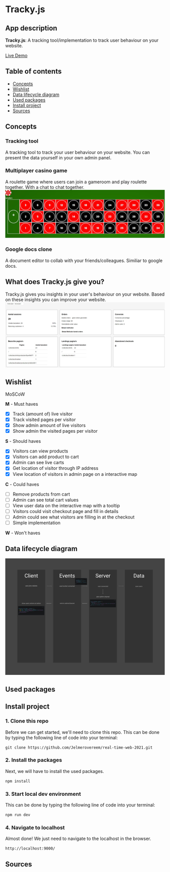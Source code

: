 # Tracky.js

## App description
**Tracky.js**: A tracking tool/implementation to track user behaviour on your website.

[Live Demo](https://trackyjs.herokuapp.com/)

## Table of contents
- [Concepts](#concepts)
- [Wishlist](#wishlist)
- [Data lifecycle diagram](#data-lifecycle-diagram)
- [Used packages](#used-packages)
- [Install project](#install-project)
- [Sources](#sources)

## Concepts
### Tracking tool
A tracking tool to track your user behaviour on your website. You can present the data yourself in your own admin panel. 

### Multiplayer casino game
A roulette game where users can join a gameroom and play roulette together. With a chat to chat together.
![Roulette game](readme_assets/roulette-concept.jpg)

### Google docs clone
A document editor to collab with your friends/colleagues. Similiar to google docs.

## What does Tracky.js give you?
Tracky.js gives you insights in your user's behaviour on your website. Based on these insights you can improve your website.
![Analytics screenshot](readme_assets/analytics-screenshot.jpg)

## Wishlist
MoSCoW

**M** - Must haves

- [x] Track (amount of) live visitor
- [x] Track visited pages per visitor
- [x] Show admin amount of live visitors
- [x] Show admin the visited pages per visitor

**S** - Should haves
- [x] Visitors can view products
- [x] Visitors can add product to cart
- [x] Admin can see live carts
- [x] Get location of visitor through IP address
- [x] View location of visitors in admin page on a interactive map

**C** - Could haves
- [ ] Remove products from cart
- [ ] Admin can see total cart values
- [ ] View user data on the interactive map with a tooltip
- [ ] Visitors could visit checkout page and fill in details
- [ ] Admin could see what visitors are filling in at the checkout
- [ ] Simple implementation

**W** - Won't haves


## Data lifecycle diagram
![lifecycle diagram](readme_assets/data-cycle-diagram.jpg)

## Used packages

## Install project
### 1. Clone this repo

Before we can get started, we'll need to clone this repo.
This can be done by typing the following line of code into your terminal:

```
git clone https://github.com/Jelmerovereem/real-time-web-2021.git
```

### 2. Install the packages

Next, we will have to install the used packages.

```
npm install
```

### 3. Start local dev environment

This can be done by typing the following line of code into your terminal:

```
npm run dev
```

### 4. Navigate to localhost

Almost done! We just need to navigate to the localhost in the browser.

```
http://localhost:9000/
```


## Sources